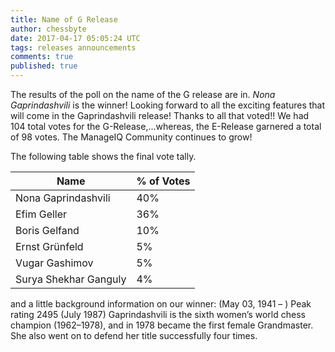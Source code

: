 ```yaml
---
title: Name of G Release
author: chessbyte
date: 2017-04-17 05:05:24 UTC
tags: releases announcements
comments: true
published: true
---
```


The results of the poll on the name of the G release are in.  *Nona Gaprindashvili* is the winner! Looking forward to all the exciting features that will come in the Gaprindashvili release! Thanks to all that voted!! We had 104 total votes for the G-Release,...whereas, the E-Release garnered a total of 98 votes. The ManageIQ Community continues to grow!

The following table shows the final vote tally.

| Name | % of Votes |
| ---- | ----- |
| Nona Gaprindashvili | 40% |
| Efim Geller | 36% |
| Boris Gelfand | 10% |
| Ernst Grünfeld | 5% |
| Vugar Gashimov | 5% |
| Surya Shekhar Ganguly | 4% |

and a little background information on our winner:
(May 03, 1941 – ) Peak rating 2495 (July 1987) Gaprindashvili is the sixth women’s world chess champion (1962–1978), and in 1978 became the first female Grandmaster. She also went on to defend her title successfully four times.
